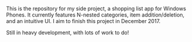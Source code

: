 This is the repository for my side project, a shopping list app for Windows Phones. It currently features N-nested categories, item addition/deletion, and an intuitive UI. I aim to finish this project in December 2017.

Still in heavy development, with lots of work to do!
